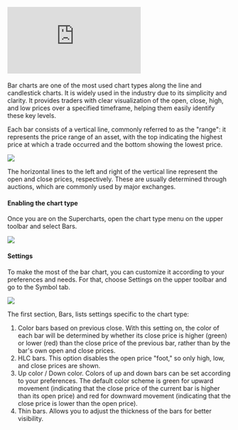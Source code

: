 #### <iframe src="https://www.youtube.com/embed/iOHtrVA9IN4?&amp;t=7s&amp;wmode=opaque" frameborder="0" allowfullscreen=""></iframe>  

Bar charts are one of the most used chart types along the line and candlestick charts. It is widely used in the industry due to its simplicity and clarity. It provides traders with clear visualization of the open, close, high, and low prices over a specified timeframe, helping them easily identify these key levels.

Each bar consists of a vertical line, commonly referred to as the "range": it represents the price range of an asset, with the top indicating the highest price at which a trade occurred and the bottom showing the lowest price.

![](https://s3.amazonaws.com/cdn.freshdesk.com/data/helpdesk/attachments/production/43539690664/original/Qv9ZD85P7ri6IgzJoQ_oKVpAyg67vEcaDQ.png?1739014695)

The horizontal lines to the left and right of the vertical line represent the open and close prices, respectively. These are usually determined through auctions, which are commonly used by major exchanges.

#### Enabling the chart type

Once you are on the Supercharts, open the chart type menu on the upper toolbar and select Bars.

![](https://s3.amazonaws.com/cdn.freshdesk.com/data/helpdesk/attachments/production/43539690742/original/Gs67KdI0jZHmhJ6QO5ABNCdNRx5X_6dXiw.png?1739014757)

#### Settings

To make the most of the bar chart, you can customize it according to your preferences and needs. For that, choose Settings on the upper toolbar and go to the Symbol tab.

![](https://s3.amazonaws.com/cdn.freshdesk.com/data/helpdesk/attachments/production/43539690791/original/B9zEyHtP8-NzgC4mjHxLPXWHWU7xRkWdvw.png?1739014775)

The first section, Bars, lists settings specific to the chart type:

1.  Color bars based on previous close. With this setting on, the color of each bar will be determined by whether its close price is higher (green) or lower (red) than the close price of the previous bar, rather than by the bar's own open and close prices.
2.  HLC bars. This option disables the open price "foot," so only high, low, and close prices are shown.
3.  Up color / Down color. Colors of up and down bars can be set according to your preferences. The default color scheme is green for upward movement (indicating that the close price of the current bar is higher than its open price) and red for downward movement (indicating that the close price is lower than the open price).
4.  Thin bars. Allows you to adjust the thickness of the bars for better visibility.